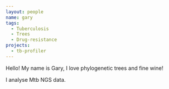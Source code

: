 ```yaml
---
layout: people
name: gary
tags:
  - Tuberculosis
  - Trees
  - Drug-resistance
projects:
  - tb-profiler
---
```

Hello! My name is Gary, I love phylogenetic trees and fine wine!

I analyse Mtb NGS data.
